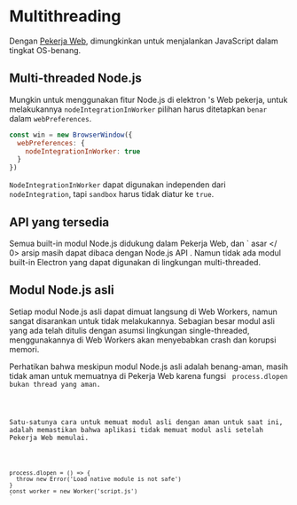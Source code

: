 # Multithreading

Dengan [Pekerja Web](https://developer.mozilla.org/en/docs/Web/API/Web_Workers_API/Using_web_workers), dimungkinkan untuk menjalankan JavaScript dalam tingkat OS-benang.

## Multi-threaded Node.js

Mungkin untuk menggunakan fitur Node.js di elektron 's Web pekerja, untuk melakukannya `nodeIntegrationInWorker` pilihan harus ditetapkan `benar` dalam `webPreferences`.

```javascript
const win = new BrowserWindow({
  webPreferences: {
    nodeIntegrationInWorker: true
  }
})
```

`NodeIntegrationInWorker` dapat digunakan independen dari `nodeIntegration`, tapi `sandbox` harus tidak diatur ke `true`.

## API yang tersedia

Semua built-in modul Node.js didukung dalam Pekerja Web, dan ` asar </ 0> 
arsip masih dapat dibaca dengan Node.js API . Namun tidak ada modul built-in Electron yang dapat digunakan di lingkungan multi-threaded.</p>

<h2 spaces-before="0">Modul Node.js asli</h2>

<p spaces-before="0">Setiap modul Node.js asli dapat dimuat langsung di Web Workers, namun sangat disarankan untuk tidak melakukannya. Sebagian besar modul asli yang ada telah ditulis dengan asumsi lingkungan single-threaded, menggunakannya di Web Workers akan menyebabkan crash dan korupsi memori.</p>

<p spaces-before="0">Perhatikan bahwa meskipun modul Node.js asli adalah benang-aman, masih tidak aman untuk memuatnya di Pekerja Web karena fungsi <code> process.dlopen </ 0> bukan thread yang aman.</p>

<p spaces-before="0">Satu-satunya cara untuk memuat modul asli dengan aman untuk saat ini, adalah memastikan bahwa aplikasi tidak memuat modul asli setelah Pekerja Web memulai.</p>

<pre><code class="javascript">process.dlopen = () => {
  throw new Error('Load native module is not safe')
}
const worker = new Worker('script.js')
`</pre>
